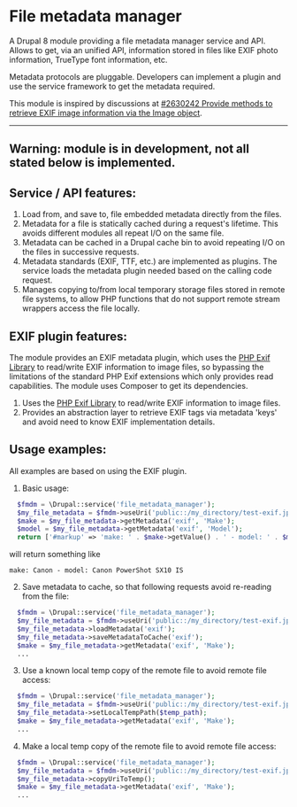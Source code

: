# File metadata manager

A Drupal 8 module providing a file metadata manager service and API. Allows to get, via an unified API, information stored in files
like EXIF photo information, TrueType font information, etc. 

Metadata protocols are pluggable. Developers can implement a plugin and use the service framework to get the metadata required.

This module is inspired by discussions at [#2630242 Provide methods to retrieve EXIF image information via the Image object](https://www.drupal.org/node/2630242).

----------------------
Warning: module is in development, not all stated below is implemented.
----------------------

## Service / API features:

1. Load from, and save to, file embedded metadata directly from the files.
2. Metadata for a file is statically cached during a request's lifetime. This avoids different modules all repeat I/O on the same file.
3. Metadata can be cached in a Drupal cache bin to avoid repeating I/O on the files in successive requests.
4. Metadata standards (EXIF, TTF, etc.) are implemented as plugins. The service loads the metadata plugin needed based on the calling code request.
5. Manages copying to/from local temporary storage files stored in remote file systems, to allow PHP functions that do not support remote stream wrappers access the file locally.

## EXIF plugin features:

The module provides an EXIF metadata plugin, which uses the [PHP Exif Library](https://github.com/lsolesen/pel) to read/write EXIF information to image files, so bypassing the limitations of the standard PHP Exif extensions which only provides read capabilities.
The module uses Composer to get its dependencies.

1. Uses the [PHP Exif Library](https://github.com/lsolesen/pel) to read/write EXIF information to image files.
2. Provides an abstraction layer to retrieve EXIF tags via metadata 'keys' and avoid need to know EXIF implementation details.

## Usage examples:

All examples are based on using the EXIF plugin.

1. Basic usage:

  ```php
    $fmdm = \Drupal::service('file_metadata_manager');
    $my_file_metadata = $fmdm->useUri('public::/my_directory/test-exif.jpeg');
    $make = $my_file_metadata->getMetadata('exif', 'Make');
    $model = $my_file_metadata->getMetadata('exif', 'Model');
    return ['#markup' => 'make: ' . $make->getValue() . ' - model: ' . $model->getValue()];
  ```
  
  will return something like
  ```
  make: Canon - model: Canon PowerShot SX10 IS
  ```

2. Save metadata to cache, so that following requests avoid re-reading from the file:

  ```php
    $fmdm = \Drupal::service('file_metadata_manager');
    $my_file_metadata = $fmdm->useUri('public::/my_directory/test-exif.jpeg');
    $my_file_metadata->loadMetadata('exif');
    $my_file_metadata->saveMetadataToCache('exif');
    $make = $my_file_metadata->getMetadata('exif', 'Make');
    ...
  ```

3. Use a known local temp copy of the remote file to avoid remote file access:

  ```php
    $fmdm = \Drupal::service('file_metadata_manager');
    $my_file_metadata = $fmdm->useUri('public::/my_directory/test-exif.jpeg');
    $my_file_metadata->setLocalTempPath($temp_path);
    $make = $my_file_metadata->getMetadata('exif', 'Make');
    ...
  ```

4. Make a local temp copy of the remote file to avoid remote file access:

  ```php
    $fmdm = \Drupal::service('file_metadata_manager');
    $my_file_metadata = $fmdm->useUri('public::/my_directory/test-exif.jpeg');
    $my_file_metadata->copyUriToTemp();
    $make = $my_file_metadata->getMetadata('exif', 'Make');
    ...
  ```

